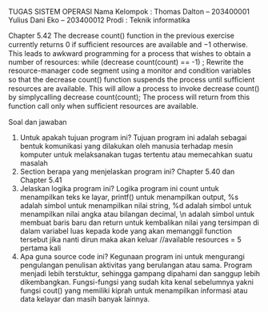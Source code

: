 TUGAS SISTEM OPERASI
Nama Kelompok	: Thomas Dalton  –  203400001
                Yulius Dani Eko – 203400012
Prodi			: Teknik informatika

Chapter 5.42
The decrease count() function in the previous exercise currently returns 0 if sufﬁcient resources are available and −1 otherwise. This leads to awkward programming for a process that wishes to obtain a number of resources:
while (decrease count(count) == -1) ;
Rewrite the resource-manager code segment using a monitor and condition variables so that the decrease count() function suspends
the process until sufﬁcient resources are available. This will allow a process to invoke decrease count() by simplycalling
decrease count(count);
The process will return from this function call only when sufﬁcient resources are available.

Soal dan jawaban 
1.	Untuk apakah tujuan program ini?
Tujuan program ini adalah sebagai bentuk komunikasi yang dilakukan oleh manusia terhadap mesin komputer untuk melaksanakan tugas tertentu atau memecahkan suatu masalah 
2.	Section berapa yang menjelaskan program ini?
Chapter 5.40 dan Chapter 5.41
3.	Jelaskan logika program ini?
Logika program ini count untuk menampilkan teks ke layar, printf() untuk menampilkan output,  %s adalah simbol untuk menampilkan nilai string, %d adalah simbol untuk menampilkan nilai angka atau bilangan decimal,  \n adalah simbol untuk membuat baris baru dan return untuk kembalikan nilai yang tersimpan di dalam variabel luas kepada kode yang akan memanggil function tersebut jika nanti dirun maka akan keluar //available resources = 5 pertama kali
4.	Apa guna source code ini?
Kegunaan program ini untuk mengurangi pengulangan penulisan aktivitas yang berulangan atau sama. Program menjadi lebih terstuktur, sehingga gampang dipahami dan sanggup lebih dikembangkan. Fungsi-fungsi yang sudah kita kenal sebelumnya yakni fungsi cout() yang memiliki kiprah untuk menampilkan informasi atau data kelayar dan masih banyak lainnya.
